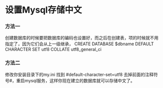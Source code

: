 # 设置Mysql存储中文

### 方法一
创建数据库的时候要把数据库的碥码也设置好，而之后在创建表，项的时候就不用指定了，因为它们会从上一级继承，
CREATE DATABASE $dbname DEFAULT CHARACTER SET utf8 COLLATE utf8_general_ci

### 方法二
修改你安装目录下的my.ini
找到 #default-character-set=utf8
去掉前面的注释符号#，重启mysql服务，这样你现在建立的数据库就可以存储中文了。

